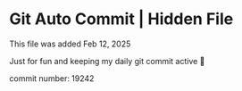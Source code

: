 # Git Auto Commit | Hidden File

This file was added Feb 12, 2025

Just for fun and keeping my daily git commit active 🤪

commit number: 19242
